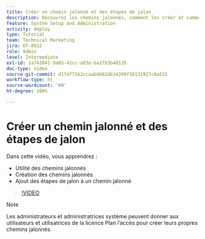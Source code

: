```yaml
---
title: Créer un chemin jalonné et des étapes de jalon
description: Découvrez les chemins jalonnés, comment les créer et comment ajouter des étapes de jalon.
feature: System Setup and Administration
activity: deploy
type: Tutorial
team: Technical Marketing
jira: KT-8932
role: Admin
level: Intermediate
exl-id: 1a742041-9a65-41cc-a03e-ba17b5b40135
doc-type: video
source-git-commit: d17df7162ccaab6b62db34209f50131927c0a532
workflow-type: ht
source-wordcount: '69'
ht-degree: 100%

---
```


# Créer un chemin jalonné et des étapes de jalon

Dans cette vidéo, vous apprendrez :

* Utilité des chemins jalonnés
* Création des chemins jalonnés
* Ajout des étapes de jalon à un chemin jalonné

>[!VIDEO](https://video.tv.adobe.com/v/335204/?quality=12&learn=on&enablevpops)

>[!NOTE]
>
>Les administrateurs et administratrices système peuvent donner aux utilisateurs et utilisatrices de la licence Plan l’accès pour créer leurs propres chemins jalonnés.

